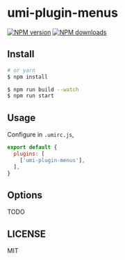 # umi-plugin-menus

[![NPM version](https://img.shields.io/npm/v/umi-plugin-menus.svg?style=flat)](https://npmjs.org/package/umi-plugin-menus)
[![NPM downloads](http://img.shields.io/npm/dm/umi-plugin-menus.svg?style=flat)](https://npmjs.org/package/umi-plugin-menus)



## Install

```bash
# or yarn
$ npm install
```

```bash
$ npm run build --watch
$ npm run start
```

## Usage

Configure in `.umirc.js`,

```js
export default {
  plugins: [
    ['umi-plugin-menus'],
  ],
}
```

## Options

TODO

## LICENSE

MIT
